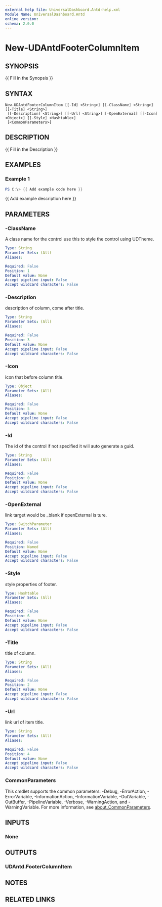 ```yaml
---
external help file: UniversalDashboard.Antd-help.xml
Module Name: UniversalDashboard.Antd
online version:
schema: 2.0.0
---
```


# New-UDAntdFooterColumnItem

## SYNOPSIS
{{ Fill in the Synopsis }}

## SYNTAX

```
New-UDAntdFooterColumnItem [[-Id] <String>] [[-ClassName] <String>] [[-Title] <String>]
 [[-Description] <String>] [[-Url] <String>] [-OpenExternal] [[-Icon] <Object>] [[-Style] <Hashtable>]
 [<CommonParameters>]
```

## DESCRIPTION
{{ Fill in the Description }}

## EXAMPLES

### Example 1
```powershell
PS C:\> {{ Add example code here }}
```

{{ Add example description here }}

## PARAMETERS

### -ClassName
A class name for the control use this to style the control using UDTheme.

```yaml
Type: String
Parameter Sets: (All)
Aliases:

Required: False
Position: 1
Default value: None
Accept pipeline input: False
Accept wildcard characters: False
```

### -Description
description of column, come after title.

```yaml
Type: String
Parameter Sets: (All)
Aliases:

Required: False
Position: 3
Default value: None
Accept pipeline input: False
Accept wildcard characters: False
```

### -Icon
icon that before column title.

```yaml
Type: Object
Parameter Sets: (All)
Aliases:

Required: False
Position: 5
Default value: None
Accept pipeline input: False
Accept wildcard characters: False
```

### -Id
The id of the control if not specified it will auto generate a guid.

```yaml
Type: String
Parameter Sets: (All)
Aliases:

Required: False
Position: 0
Default value: None
Accept pipeline input: False
Accept wildcard characters: False
```

### -OpenExternal
link target would be _blank if openExternal is ture.

```yaml
Type: SwitchParameter
Parameter Sets: (All)
Aliases:

Required: False
Position: Named
Default value: None
Accept pipeline input: False
Accept wildcard characters: False
```

### -Style
style properties of footer.

```yaml
Type: Hashtable
Parameter Sets: (All)
Aliases:

Required: False
Position: 6
Default value: None
Accept pipeline input: False
Accept wildcard characters: False
```

### -Title
title of column.

```yaml
Type: String
Parameter Sets: (All)
Aliases:

Required: False
Position: 2
Default value: None
Accept pipeline input: False
Accept wildcard characters: False
```

### -Url
link url of item title.

```yaml
Type: String
Parameter Sets: (All)
Aliases:

Required: False
Position: 4
Default value: None
Accept pipeline input: False
Accept wildcard characters: False
```

### CommonParameters
This cmdlet supports the common parameters: -Debug, -ErrorAction, -ErrorVariable, -InformationAction, -InformationVariable, -OutVariable, -OutBuffer, -PipelineVariable, -Verbose, -WarningAction, and -WarningVariable. For more information, see [about_CommonParameters](http://go.microsoft.com/fwlink/?LinkID=113216).

## INPUTS

### None

## OUTPUTS

### UDAntd.FooterColumnItem

## NOTES

## RELATED LINKS
